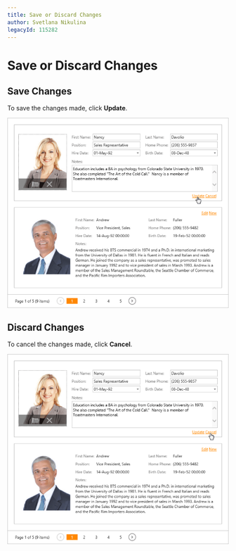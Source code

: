```yaml
---
title: Save or Discard Changes
author: Svetlana Nikulina
legacyId: 115282
---
```

# Save or Discard Changes
## Save Changes
To save the changes made, click **Update**.

![EUD_CardView_UpdateEdit](../../../images/img121515.png)

## Discard Changes
To cancel the changes made, click **Cancel**.

![EUD_CardView_CancelEdit](../../../images/img121516.png)